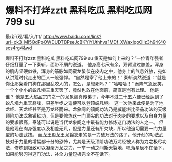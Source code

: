 # 爆料不打烊zztt 黑科吃瓜 黑料吃瓜网799 su

最/新/观/看/入/口/ http://www.baidu.com/link?url=ok3_Ml5QdPpOWDUDT8PseJcBKYiYUthhvs1MDf_XWaxIqoOiiz3h9rK40scs4rg4&wd


爆料不打烊zztt 黑科吃瓜 黑料吃瓜网799 su
 重天是如何上来的？”一位青年强者仔细打量了一下秦斩，面带不屑的说道。
    他身高七尺有余，双臂没过膝盖，浑身的肌肉坚硬似铁，浑身的筋脉如同蛮龙蛰伏在皮肉之中，他身上的气息外放，宛如从洪荒时代走出的巨人一般强悍。
    “自然是宰了他上来的！”
    秦斩淡然说道：“就是你让那条看门狗在那里乱咬人的，怎么，是想死吗？”
    “哈哈哈！”
    泰隆气急反笑，一个个小小的蜕凡境三重天罢了，竟然也敢在他面前，简直是岂有此理。
    他是谁？
    他是五大超品宗门之一的龙象阁真传弟子，今年不过二十五六便已经达到了蜕凡境九重天巅峰，只差半步之遥便可以登顶蜕凡境。
    这一次他来此便是为了地龙经、天龙经甚至是万龙经而来。龙象阁的镇阁功法乃是威能堪比圣品功法的天级顶阶功法龙象镇狱功，但是要修炼这一门顶尖的功法对于肉身的要求以及自身力量的要求很高，泰隆可以说是当代龙象阁之中最有能力修炼这门功法的人之一。
    但是他现在肉身强度以及相差无几，但是力量还有所欠缺，所以他迫切需要一门力量型的功法武技。
    而龙王殿龙王龙锦衣走的是一力破万法的路子，他开创的功法武技对于力量的增幅都十分的恐怖，尤其是天级顶阶功法万龙经被人称为力之极尽功法，修炼到极致可以凝聚万龙之力，一举一动之间撕天裂地，吼落星辰不在话下，如果能够习得这门功法，补全力量短板完全不在话下。
